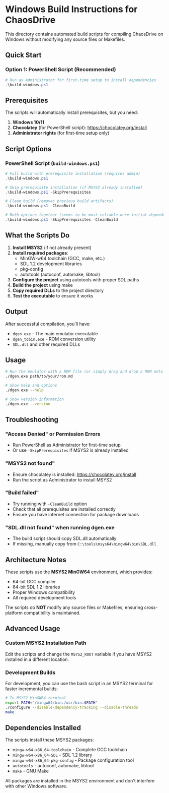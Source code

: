 # Windows Build Instructions for ChaosDrive

This directory contains automated build scripts for compiling ChaosDrive on Windows without modifying any source files or Makefiles.

## Quick Start

### Option 1: PowerShell Script (Recommended)

```powershell
# Run as Administrator for first-time setup to install dependencies
.\build-windows.ps1
```

## Prerequisites

The scripts will automatically install prerequisites, but you need:

1. **Windows 10/11**
2. **Chocolatey** (for PowerShell script): <https://chocolatey.org/install>
3. **Administrator rights** (for first-time setup only)

## Script Options

### PowerShell Script (`build-windows.ps1`)

```powershell
# Full build with prerequisite installation (requires admin)
.\build-windows.ps1

# Skip prerequisite installation (if MSYS2 already installed)
.\build-windows.ps1 -SkipPrerequisites

# Clean build (removes previous build artifacts)
.\build-windows.ps1 -CleanBuild

# Both options together (seems to be most reliable once initial dependencies are installed)
.\build-windows.ps1 -SkipPrerequisites -CleanBuild
```

## What the Scripts Do

1. **Install MSYS2** (if not already present)
2. **Install required packages**:
   - MinGW-w64 toolchain (GCC, make, etc.)
   - SDL 1.2 development libraries
   - pkg-config
   - autotools (autoconf, automake, libtool)
3. **Configure the project** using autotools with proper SDL paths
4. **Build the project** using make
5. **Copy required DLLs** to the project directory
6. **Test the executable** to ensure it works

## Output

After successful compilation, you'll have:

- `dgen.exe` - The main emulator executable
- `dgen_tobin.exe` - ROM conversion utility
- `SDL.dll` and other required DLLs

## Usage

```bash
# Run the emulator with a ROM file (or simply drag and drop a ROM onto dgen.exe)
./dgen.exe path/to/your/rom.md

# Show help and options
./dgen.exe --help

# Show version information
./dgen.exe --version
```

## Troubleshooting

### "Access Denied" or Permission Errors

- Run PowerShell as Administrator for first-time setup
- Or use `-SkipPrerequisites` if MSYS2 is already installed

### "MSYS2 not found"

- Ensure chocolatey is installed: <https://chocolatey.org/install>
- Run the script as Administrator to install MSYS2

### "Build failed"

- Try running with `-CleanBuild` option
- Check that all prerequisites are installed correctly
- Ensure you have internet connection for package downloads

### "SDL.dll not found" when running dgen.exe

- The build script should copy SDL.dll automatically
- If missing, manually copy from `C:\tools\msys64\mingw64\bin\SDL.dll`

## Architecture Notes

These scripts use the **MSYS2 MinGW64** environment, which provides:

- 64-bit GCC compiler
- 64-bit SDL 1.2 libraries
- Proper Windows compatibility
- All required development tools

The scripts do **NOT** modify any source files or Makefiles, ensuring cross-platform compatibility is maintained.

## Advanced Usage

### Custom MSYS2 Installation Path

Edit the scripts and change the `MSYS2_ROOT` variable if you have MSYS2 installed in a different location.

### Development Builds

For development, you can use the bash script in an MSYS2 terminal for faster incremental builds:

```bash
# In MSYS2 MinGW64 terminal
export PATH="/mingw64/bin:/usr/bin:$PATH"
./configure --disable-dependency-tracking --disable-threads
make
```

## Dependencies Installed

The scripts install these MSYS2 packages:

- `mingw-w64-x86_64-toolchain` - Complete GCC toolchain
- `mingw-w64-x86_64-SDL` - SDL 1.2 library
- `mingw-w64-x86_64-pkg-config` - Package configuration tool
- `autotools` - autoconf, automake, libtool
- `make` - GNU Make

All packages are installed in the MSYS2 environment and don't interfere with other Windows software.

